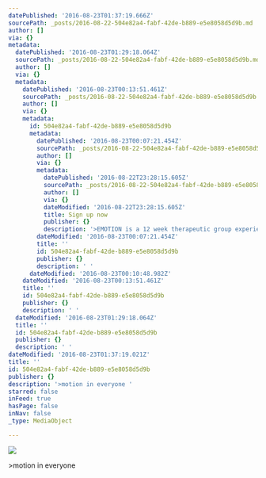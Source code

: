```yaml
---
datePublished: '2016-08-23T01:37:19.666Z'
sourcePath: _posts/2016-08-22-504e82a4-fabf-42de-b889-e5e8058d5d9b.md
author: []
via: {}
metadata:
  datePublished: '2016-08-23T01:29:18.064Z'
  sourcePath: _posts/2016-08-22-504e82a4-fabf-42de-b889-e5e8058d5d9b.md
  author: []
  via: {}
  metadata:
    datePublished: '2016-08-23T00:13:51.461Z'
    sourcePath: _posts/2016-08-22-504e82a4-fabf-42de-b889-e5e8058d5d9b.md
    author: []
    via: {}
    metadata:
      id: 504e82a4-fabf-42de-b889-e5e8058d5d9b
      metadata:
        datePublished: '2016-08-23T00:07:21.454Z'
        sourcePath: _posts/2016-08-22-504e82a4-fabf-42de-b889-e5e8058d5d9b.md
        author: []
        via: {}
        metadata:
          datePublished: '2016-08-22T23:28:15.605Z'
          sourcePath: _posts/2016-08-22-504e82a4-fabf-42de-b889-e5e8058d5d9b.md
          author: []
          via: {}
          dateModified: '2016-08-22T23:28:15.605Z'
          title: Sign up now
          publisher: {}
          description: '>EMOTION is a 12 week therapeutic group experience '
        dateModified: '2016-08-23T00:07:21.454Z'
        title: ''
        id: 504e82a4-fabf-42de-b889-e5e8058d5d9b
        publisher: {}
        description: ' '
      dateModified: '2016-08-23T00:10:48.982Z'
    dateModified: '2016-08-23T00:13:51.461Z'
    title: ''
    id: 504e82a4-fabf-42de-b889-e5e8058d5d9b
    publisher: {}
    description: ' '
  dateModified: '2016-08-23T01:29:18.064Z'
  title: ''
  id: 504e82a4-fabf-42de-b889-e5e8058d5d9b
  publisher: {}
  description: ' '
dateModified: '2016-08-23T01:37:19.021Z'
title: ''
id: 504e82a4-fabf-42de-b889-e5e8058d5d9b
publisher: {}
description: '>motion in everyone '
starred: false
inFeed: true
hasPage: false
inNav: false
_type: MediaObject

---
```

![](https://the-grid-user-content.s3-us-west-2.amazonaws.com/6ae24f76-7dd0-486c-b859-7c254816f64c.jpg)

\>motion in everyone